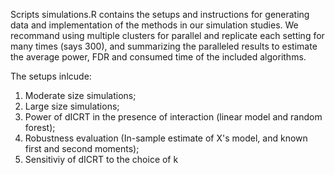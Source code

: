 Scripts simulations.R contains the setups and instructions for generating data and implementation of the methods in our simulation studies. We recommand using multiple clusters for parallel and replicate each setting for many times (says 300), and summarizing the paralleled results to estimate the average power, FDR and consumed time of the included algorithms. 

The setups inlcude: 
1. Moderate size simulations;
2. Large size simulations;
3. Power of dICRT in the presence of interaction (linear model and random forest);
4. Robustness evaluation (In-sample estimate of X's model, and known first and second moments);
5. Sensitiviy of dICRT to the choice of k
